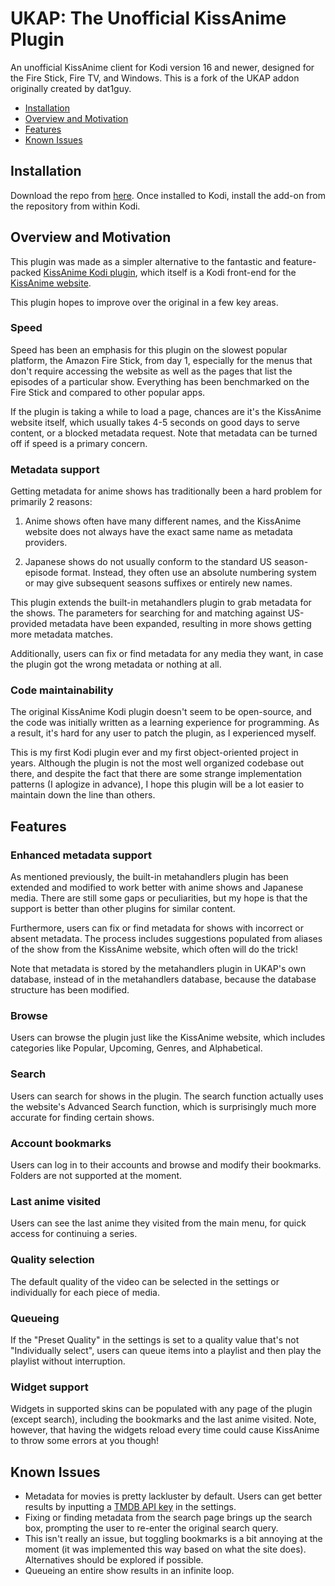 # UKAP: The Unofficial KissAnime Plugin
An unofficial KissAnime client for Kodi version 16 and newer, designed for the Fire Stick, Fire TV, and Windows.
This is a fork of the UKAP addon originally created by dat1guy.

 - [Installation](#installation)
 - [Overview and Motivation](#overview-and-motivation)
 - [Features](#features)
 - [Known Issues](#known-issues)

## Installation
Download the repo from [here](https://github.com/Prometheusx-git/repository.unofficial9anime/tree/master/repository.unofficial9anime).  Once installed to Kodi, install the add-on from the repository from within Kodi.

## Overview and Motivation
This plugin was made as a simpler alternative to the fantastic and feature-packed [KissAnime Kodi plugin](https://github.com/HIGHWAY99/repository.thehighway/tree/master/repo/plugin.video.kissanime), which itself is a Kodi front-end for the [KissAnime website](http://kissanime.ru).

This plugin hopes to improve over the original in a few key areas.

### Speed
Speed has been an emphasis for this plugin on the slowest popular platform, the Amazon Fire Stick, from day 1, especially for the menus that don't require accessing the website as well as the pages that list the episodes of a particular show.  Everything has been benchmarked on the Fire Stick and compared to other popular apps.  

If the plugin is taking a while to load a page, chances are it's the KissAnime website itself, which usually takes 4-5 seconds on good days to serve content, or a blocked metadata request.  Note that metadata can be turned off if speed is a primary concern.

### Metadata support
Getting metadata for anime shows has traditionally been a hard problem for primarily 2 reasons:

1. Anime shows often have many different names, and the KissAnime website does not always have the exact same name as metadata providers.

2. Japanese shows do not usually conform to the standard US season-episode format.  Instead, they often use an absolute numbering system or may give subsequent seasons suffixes or entirely new names.

This plugin extends the built-in metahandlers plugin to grab metadata for the shows.  The parameters for searching for and matching against US-provided metadata have been expanded, resulting in more shows getting more metadata matches.

Additionally, users can fix or find metadata for any media they want, in case the plugin got the wrong metadata or nothing at all.

### Code maintainability
The original KissAnime Kodi plugin doesn't seem to be open-source, and the code was initially written as a learning experience for programming.  As a result, it's hard for any user to patch the plugin, as I experienced myself.

This is my first Kodi plugin ever and my first object-oriented project in years.  Although the plugin is not the most well organized codebase out there, and despite the fact that there are some strange implementation patterns (I aplogize in advance), I hope this plugin will be a lot easier to maintain down the line than others.

## Features
### Enhanced metadata support
As mentioned previously, the built-in metahandlers plugin has been extended and modified to work better with anime shows and Japanese media.  There are still some gaps or peculiarities, but my hope is that the support is better than other plugins for similar content.

Furthermore, users can fix or find metadata for shows with incorrect or absent metadata.  The process includes suggestions populated from aliases of the show from the KissAnime website, which often will do the trick!

Note that metadata is stored by the metahandlers plugin in UKAP's own database, instead of in the metahandlers database, because the database structure has been modified.

### Browse
Users can browse the plugin just like the KissAnime website, which includes categories like Popular, Upcoming, Genres, and Alphabetical.

### Search
Users can search for shows in the plugin.  The search function actually uses the website's Advanced Search function, which is surprisingly much more accurate for finding certain shows.

### Account bookmarks
Users can log in to their accounts and browse and modify their bookmarks.  Folders are not supported at the moment.

### Last anime visited
Users can see the last anime they visited from the main menu, for quick access for continuing a series.

### Quality selection
The default quality of the video can be selected in the settings or individually for each piece of media.

### Queueing
If the "Preset Quality" in the settings is set to a quality value that's not "Individually select", users can queue items into a playlist and then play the playlist without interruption.

### Widget support
Widgets in supported skins can be populated with any page of the plugin (except search), including the bookmarks and the last anime visited.  Note, however, that having the widgets reload every time could cause KissAnime to throw some errors at you though!

## Known Issues
 - Metadata for movies is pretty lackluster by default. Users can get better results by inputting a [TMDB API key](https://www.themoviedb.org/faq/api?language=en) in the settings.
 - Fixing or finding metadata from the search page brings up the search box, prompting the user to re-enter the original search query.
 - This isn't really an issue, but toggling bookmarks is a bit annoying at the moment (it was implemented this way based on what the site does).  Alternatives should be explored if possible.
 - Queueing an entire show results in an infinite loop.

